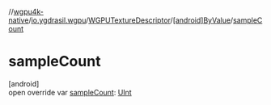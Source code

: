 //[wgpu4k-native](../../../../index.md)/[io.ygdrasil.wgpu](../../index.md)/[WGPUTextureDescriptor](../index.md)/[[android]ByValue](index.md)/[sampleCount](sample-count.md)

# sampleCount

[android]\
open override var [sampleCount](sample-count.md): [UInt](https://kotlinlang.org/api/core/kotlin-stdlib/kotlin/-u-int/index.html)